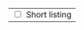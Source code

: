 

<!--
     This HTML content is used to create an automatic list of all reference
     records on the page.  Then the user can click on the reference record name
     to jump to its description, or they can hover the mouse over the name to
     see a short description of the reference record.  There is also a checkbox
     to the right of the reference record index that will toggle display of short
     and long descriptions of the records on the page.
-->

<table class="key-index">
<tr>
<td width="100%">
<div style="float:right; white-space:nowrap">
<input type="checkbox" style="display:inline-block; margin-right:10px;" id="description-style" onclick="switchDisplayStyle();"><label for="switchDisplayStyle">Short listing</label>
</div>
<div id="reference-index"></div>
</td>
</tr>
</table>


